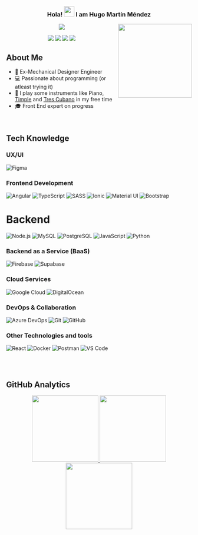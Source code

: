 <h3 align="center">
  Hola!
  <img src="https://media.giphy.com/media/hvRJCLFzcasrR4ia7z/giphy.gif" width="28">
  I am Hugo Martín Méndez
</h3>
<img align='right' src="https://media.giphy.com/media/nlOKVAhVazSMzLvtIj/giphy.gif" width="200">
<p align="center">
  <a><img src="https://readme-typing-svg.herokuapp.com/?lines=Future%20FrontEnd%20Developer%20and...;EX%20Mechanical%20Design%20Engineer;Always%20learning%20new%20things&font=Fira%20Code&center=true&width=440&height=45&color=f0C2D48&vCenter=true&size=22"></a>
</p>

<!-- nlOKVAhVazSMzLvtIj-->

<p align="center">
<a href="https://www.linkedin.com/in/hugomartin-menz/"><img src="https://img.shields.io/badge/-Linkedin-0077B5?style=for-the-badge&logo=Linkedin&logoColor=white"/></a>
<a href="https://www.xing.com/profile/Hugo_MartinMendez"><img src="https://img.shields.io/badge/-Xing-126567?style=for-the-badge&logo=xing&logoColor=green"/></a>
<a href="mailto:hugomartin.menz@gmail.com"><img src="https://img.shields.io/badge/Gmail-%23D14836.svg?&style=for-the-badge&logo=gmail&logoColor=white"></a>   
<img src="https://komarev.com/ghpvc/?username=hugomenz&label=Hugo's%20Profile%20Views&color=0E0383&style=for-the-badge"/> 
</p>
  
## About Me

- 💼 Ex-Mechanical Designer Engineer
- 💻 Passionate about programming (or atleast trying it)
- 🎼 I play some instruments like Piano, <a href="https://en.wiktionary.org/wiki/timple" target="_blank">Timple</a> and [Tres Cubano](<https://en.wikipedia.org/wiki/Tres_(instrument)>) in my free time
- 🎓 Front End expert on progress

</br>

## Tech Knowledge

### UX/UI

![Figma](https://img.shields.io/badge/-Figma-333333?style=flat&logo=figma)

### Frontend Development

![Angular](https://img.shields.io/badge/-Angular-DD0031?style=flat&logo=angular)
![TypeScript](https://img.shields.io/badge/-TypeScript-333333?style=flat&logo=typescript)
![SASS](https://img.shields.io/badge/-Sass-000?&logo=Sass&labelColor=000)
![Ionic](https://img.shields.io/badge/-Ionic-333333?style=flat&logo=ionic)
![Material UI](https://img.shields.io/badge/-MUI-084B8E.svg?logo=mui&style=flat)
![Bootstrap](https://img.shields.io/badge/Bootstrap-563D7C?style=flat&logo=bootstrap&logoColor=white)

# Backend

![Node.js](https://img.shields.io/badge/-Node.js-333333?style=flat&logo=node.js)
![MySQL](https://img.shields.io/badge/-MySQL-333333?style=flat&logo=mysql)
![PostgreSQL](https://img.shields.io/badge/-PostgreSQL-5f5f5f?style=flat&logo=postgresql&logoColor=ffffff&labelColor=336791)
![JavaScript](https://img.shields.io/badge/JavaScript-F7DF1E?style=flat&logo=javascript&logoColor=black)
![Python](https://img.shields.io/badge/-Python-333333?style=flat&logo=python)

### Backend as a Service (BaaS)

![Firebase](https://img.shields.io/badge/-Firebase-333333?style=flat&logo=firebase)
![Supabase](https://img.shields.io/badge/-Supabase-333333?style=flat&logo=supabase)

### Cloud Services

![Google Cloud](https://img.shields.io/badge/-Google_Cloud-333333?style=flat&logo=google-cloud)
![DigitalOcean](https://img.shields.io/badge/-DigitalOcean-333333?style=flat&logo=digitalocean)

### DevOps & Collaboration

![Azure DevOps](https://img.shields.io/badge/-Azure_DevOps-0078D4?style=flat&logo=azure-devops)
![Git](https://img.shields.io/badge/-Git-333333?style=flat&logo=git)
![GitHub](https://img.shields.io/badge/-GitHub-333333?style=flat&logo=github)

### Other Technologies and tools

![React](https://img.shields.io/badge/-React-222429.svg?logo=react&style=flat)
![Docker](https://img.shields.io/badge/-Docker-5f5f5f?style=flat&logo=docker&logoColor=ffffff&labelColor=0078D6)
![Postman](https://img.shields.io/badge/-Postman-333333?style=flat&logo=postman)
![VS Code](https://img.shields.io/badge/-Visual%20Studio%20Code-333333?style=flat&logo=visual-studio-code&logoColor=007ACC)

</br>

</br>

## GitHub Analytics

<p align="center">
<a href="https://github.com/hugomenz">
  <img height="180em" src="https://github-readme-stats.vercel.app/api?username=hugomenz&count_private=true&show_icons=true&theme=merko" />
  <img height="180em" src="https://github-readme-stats-eight-theta.vercel.app/api/top-langs/?username=hugomenz&theme=merko&layout=compact&langs_count=10&exclude_repo=gamebase&hide=objective-c,java,ruby,swift,kotlin,shell" />
  <img align="center" height="180em" src="https://github-readme-streak-stats.herokuapp.com/?user=hugomenz&theme=merko"/>
</a>
</p>
